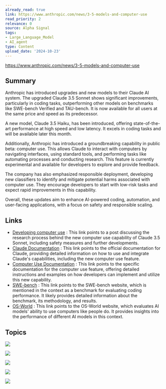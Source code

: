 ```yaml
---
already_read: true
link: https://www.anthropic.com/news/3-5-models-and-computer-use
read_priority: 2
relevance: 0
source: Alpha Signal
tags:
- Large_Language_Model
- AI_agent
type: Content
upload_date: '2024-10-23'
---
```


https://www.anthropic.com/news/3-5-models-and-computer-use
## Summary

Anthropic has introduced upgrades and new models to their Claude AI system. The upgraded Claude 3.5 Sonnet shows significant improvements, particularly in coding tasks, outperforming other models on benchmarks like SWE-bench Verified and TAU-bench. It is now available for all users at the same price and speed as its predecessor.

A new model, Claude 3.5 Haiku, has been introduced, offering state-of-the-art performance at high speed and low latency. It excels in coding tasks and will be available later this month.

Additionally, Anthropic has introduced a groundbreaking capability in public beta: computer use. This allows Claude to interact with computers by navigating interfaces, using standard tools, and performing tasks like automating processes and conducting research. This feature is currently experimental and available for developers to explore and provide feedback.

The company has also emphasized responsible deployment, developing new classifiers to identify and mitigate potential harms associated with computer use. They encourage developers to start with low-risk tasks and expect rapid improvements in this capability.

Overall, these updates aim to enhance AI-powered coding, automation, and user-facing applications, with a focus on safety and responsible scaling.
## Links

- [Developing computer use](https://www.anthropic.com/news/developing-computer-use) : This link points to a post discussing the research process behind the new computer use capability of Claude 3.5 Sonnet, including safety measures and further developments.
- [Claude Documentation](https://docs.anthropic.com/) : This link points to the official documentation for Claude, providing detailed information on how to use and integrate Claude's capabilities, including the new computer use feature.
- [Computer Use Documentation](https://docs.anthropic.com/en/docs/build-with-claude/computer-use) : This link points to the specific documentation for the computer use feature, offering detailed instructions and examples on how developers can implement and utilize this new capability.
- [SWE-bench](https://www.swebench.com/) : This link points to the SWE-bench website, which is mentioned in the context as a benchmark for evaluating coding performance. It likely provides detailed information about the benchmark, its methodology, and results.
- [OS-World](https://os-world.github.io/) : This link points to the OS-World website, which evaluates AI models' ability to use computers like people do. It provides insights into the performance of different AI models in this context.

## Topics

![](topics/Model/Claude%203%205%20Sonnet)

![](topics/Model/Claude%203%205%20Haiku)

![](topics/Concept/Computer%20Use)

![](topics/Platform/Amazon%20Bedrock)

![](topics/Platform/Google%20Cloud%20s%20Vertex%20AI)